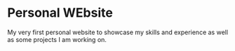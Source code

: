 # Personal WEbsite
 My very first personal website to showcase my skills and experience as well as some projects I am working on.
